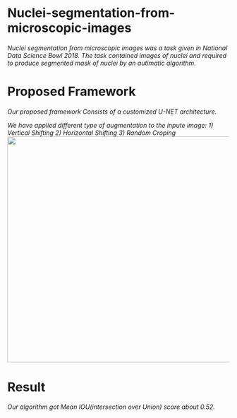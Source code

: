 <h1> Nuclei-segmentation-from-microscopic-images
<h6>Nuclei segmentation from microscopic images was a task given in National Data Science Bowl 2018.
The task contained images of nuclei and required to produce segmented mask of nuclei by an autimatic algorithm.

<h1> Proposed Framework
<h6>
  
 Our proposed framework Consists of a customized U-NET architecture.

We have applied different type of augmentation to the inpute image: 1) Vertical Shifting 2) Horizontal Shifting 3) Random Croping
<img src="https://github.com/abhijit-buet/Images/blob/main/Slide1.PNG" width="768" height="512">




<h1> Result
  <h6>
  Our algorithm got Mean IOU(intersection over Union) score about 0.52. 
